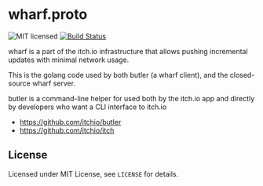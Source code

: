 # wharf.proto

![MIT licensed](https://img.shields.io/badge/license-MIT-blue.svg)
[![Build Status](https://ci.itch.ovh/buildStatus/icon?job=wharf.proto)](https://ci.itch.ovh/job/wharf.proto)

wharf is a part of the itch.io infrastructure that allows pushing incremental
updates with minimal network usage.

This is the golang code used by both butler (a wharf client), and the
closed-source wharf server.

butler is a command-line helper for used both by the itch.io app and directly
by developers who want a CLI interface to itch.io

  * <https://github.com/itchio/butler>
  * <https://github.com/itchio/itch>

## License

Licensed under MIT License, see `LICENSE` for details.

